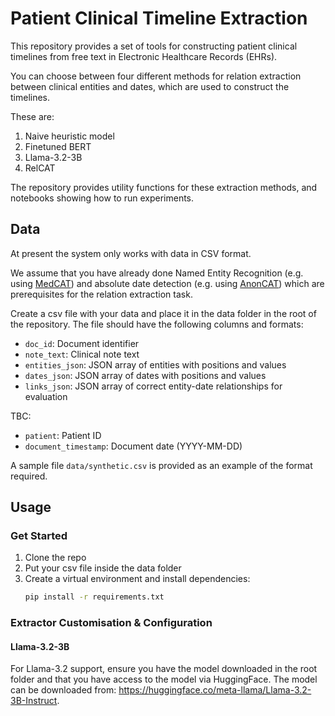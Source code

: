 # Patient Clinical Timeline Extraction

This repository provides a set of tools for constructing patient clinical timelines from free text in Electronic Healthcare Records (EHRs).

You can choose between four different methods for relation extraction between clinical entities and dates, which are used to construct the timelines. 

These are:
1. Naive heuristic model
2. Finetuned BERT
3. Llama-3.2-3B
4. RelCAT

The repository provides utility functions for these extraction methods, and notebooks showing how to run experiments.

## Data

At present the system only works with data in CSV format. 

We assume that you have already done Named Entity Recognition (e.g. using [MedCAT](https://github.com/CogStack/cogstack-nlp)) and absolute date detection (e.g. using [AnonCAT](https://github.com/antsh3k/deidentify)) which are prerequisites for the relation extraction task.

Create a csv file with your data and place it in the data folder in the root of the repository. The file should have the following columns and formats:
- `doc_id`: Document identifier
- `note_text`: Clinical note text
- `entities_json`: JSON array of entities with positions and values
- `dates_json`: JSON array of dates with positions and values
- `links_json`: JSON array of correct entity-date relationships for evaluation

TBC:
- `patient`: Patient ID
- `document_timestamp`: Document date (YYYY-MM-DD)

A sample file `data/synthetic.csv` is provided as an example of the format required.

## Usage

### Get Started

1. Clone the repo
2. Put your csv file inside the data folder
3. Create a virtual environment and install dependencies:
   ```bash
   pip install -r requirements.txt
   ```

### Extractor Customisation & Configuration

#### Llama-3.2-3B

For Llama-3.2 support, ensure you have the model downloaded in the root folder and that you have access to the model via HuggingFace. The model can be downloaded from: https://huggingface.co/meta-llama/Llama-3.2-3B-Instruct.